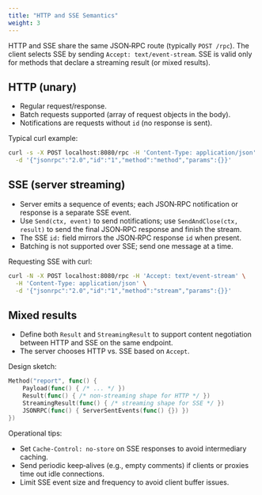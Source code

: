 ```yaml
---
title: "HTTP and SSE Semantics"
weight: 3
---
```


HTTP and SSE share the same JSON‑RPC route (typically `POST /rpc`). The client selects SSE by sending `Accept: text/event-stream`. SSE is valid only for methods that declare a streaming result (or mixed results).

## HTTP (unary)

- Regular request/response.
- Batch requests supported (array of request objects in the body).
- Notifications are requests without `id` (no response is sent).

Typical curl example:

```bash
curl -s -X POST localhost:8080/rpc -H 'Content-Type: application/json' \
  -d '{"jsonrpc":"2.0","id":"1","method":"method","params":{}}'
```

## SSE (server streaming)

- Server emits a sequence of events; each JSON‑RPC notification or response is a separate SSE event.
- Use `Send(ctx, event)` to send notifications; use `SendAndClose(ctx, result)` to send the final JSON‑RPC response and finish the stream.
- The SSE `id:` field mirrors the JSON‑RPC response `id` when present.
- Batching is not supported over SSE; send one message at a time.

Requesting SSE with curl:

```bash
curl -N -X POST localhost:8080/rpc -H 'Accept: text/event-stream' \
  -H 'Content-Type: application/json' \
  -d '{"jsonrpc":"2.0","id":"1","method":"stream","params":{}}'
```

## Mixed results

- Define both `Result` and `StreamingResult` to support content negotiation between HTTP and SSE on the same endpoint.
- The server chooses HTTP vs. SSE based on `Accept`.

Design sketch:

```go
Method("report", func() {
    Payload(func() { /* ... */ })
    Result(func() { /* non-streaming shape for HTTP */ })
    StreamingResult(func() { /* streaming shape for SSE */ })
    JSONRPC(func() { ServerSentEvents(func() {}) })
})
```

Operational tips:

- Set `Cache-Control: no-store` on SSE responses to avoid intermediary caching.
- Send periodic keep‑alives (e.g., empty comments) if clients or proxies time out idle connections.
- Limit SSE event size and frequency to avoid client buffer issues.



